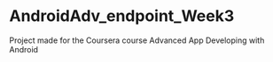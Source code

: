 # AndroidAdv_endpoint_Week3
Project made for the Coursera course Advanced App Developing with Android
